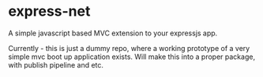 # express-net
 A simple javascript based MVC extension to your expressjs app.

Currently - this is just a dummy repo, where a working prototype of a very simple mvc boot up application exists. Will make this into a proper package, with publish pipeline and etc.